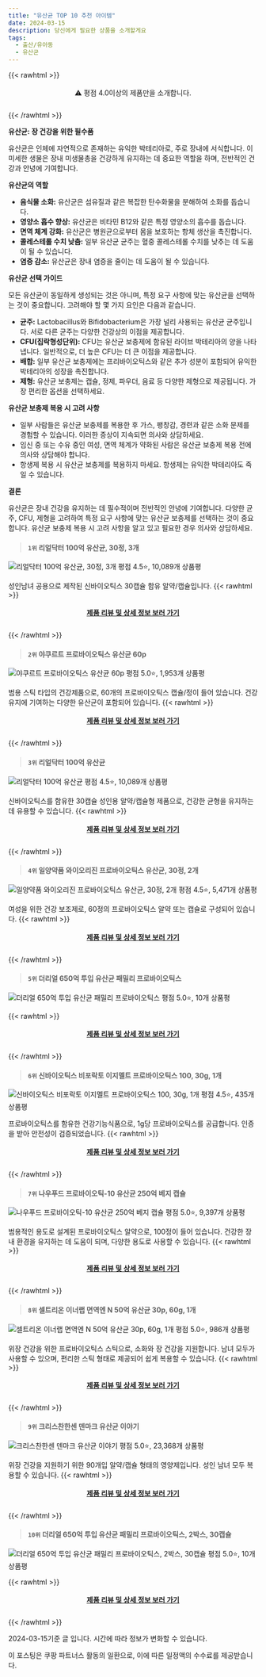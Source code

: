 ```yaml
---
title: "유산균 TOP 10 추천 아이템"
date: 2024-03-15
description: 당신에게 필요한 상품을 소개할게요
tags:
  - 출산/유아동
  - 유산균
---
```

{{< rawhtml >}}<div class="toc" style="text-align: center; height: 50px; line-height: 2;">  <p>⚠️ 평점 4.0이상의 제품만을 소개합니다.<br></p></div> {{< /rawhtml >}}

**유산균: 장 건강을 위한 필수품**

유산균은 인체에 자연적으로 존재하는 유익한 박테리아로, 주로 장내에 서식합니다. 이 미세한 생물은 장내 미생물총을 건강하게 유지하는 데 중요한 역할을 하며, 전반적인 건강과 안녕에 기여합니다.

**유산균의 역할**

* **음식물 소화:** 유산균은 섬유질과 같은 복잡한 탄수화물을 분해하여 소화를 돕습니다.
* **영양소 흡수 향상:** 유산균은 비타민 B12와 같은 특정 영양소의 흡수를 돕습니다.
* **면역 체계 강화:** 유산균은 병원균으로부터 몸을 보호하는 항체 생산을 촉진합니다.
* **콜레스테롤 수치 낮춤:** 일부 유산균 균주는 혈중 콜레스테롤 수치를 낮추는 데 도움이 될 수 있습니다.
* **염증 감소:** 유산균은 장내 염증을 줄이는 데 도움이 될 수 있습니다.

**유산균 선택 가이드**

모든 유산균이 동일하게 생성되는 것은 아니며, 특정 요구 사항에 맞는 유산균을 선택하는 것이 중요합니다. 고려해야 할 몇 가지 요인은 다음과 같습니다.

* **균주:** Lactobacillus와 Bifidobacterium은 가장 널리 사용되는 유산균 균주입니다. 서로 다른 균주는 다양한 건강상의 이점을 제공합니다.
* **CFU(집락형성단위):** CFU는 유산균 보충제에 함유된 라이브 박테리아의 양을 나타냅니다. 일반적으로, 더 높은 CFU는 더 큰 이점을 제공합니다.
* **배합:** 일부 유산균 보충제에는 프리바이오틱스와 같은 추가 성분이 포함되어 유익한 박테리아의 성장을 촉진합니다.
* **제형:** 유산균 보충제는 캡슐, 정제, 파우더, 음료 등 다양한 제형으로 제공됩니다. 가장 편리한 옵션을 선택하세요.

**유산균 보충제 복용 시 고려 사항**

* 일부 사람들은 유산균 보충제를 복용한 후 가스, 팽창감, 경련과 같은 소화 문제를 경험할 수 있습니다. 이러한 증상이 지속되면 의사와 상담하세요.
* 임신 중 또는 수유 중인 여성, 면역 체계가 약화된 사람은 유산균 보충제 복용 전에 의사와 상담해야 합니다.
* 항생제 복용 시 유산균 보충제를 복용하지 마세요. 항생제는 유익한 박테리아도 죽일 수 있습니다.

**결론**

유산균은 장내 건강을 유지하는 데 필수적이며 전반적인 안녕에 기여합니다. 다양한 균주, CFU, 제형을 고려하여 특정 요구 사항에 맞는 유산균 보충제를 선택하는 것이 중요합니다. 유산균 보충제 복용 시 고려 사항을 알고 있고 필요한 경우 의사와 상담하세요.


>#### `1위` 리얼닥터 100억 유산균, 30정, 3개
![리얼닥터 100억 유산균, 30정, 3개](https://ads-partners.coupang.com/image1/6eCK0cMRM4HFtc_C6UWQOzHjWhOiQszcrcxTgP9akEENsv3O31Tyfftk3s8ieMqLzPHRtcpyopjgbi7B3Cf6GhNm45utdwr-AH5ou_1X2_SuG3oB2VtIihP1I9gaIIH8LUnNexSOX75KpdzTyvlwjjodsgw3ABQSaSD0c5VayM9dKGNe4xkWJsCGGO4z3F2PDnuWMF-_bJ1aQ2xoXsa4igJWQVQBfXvogZHe8oM9_9yRUasN_rJKiY_2uD0N2J7piO6mTcNGJWYp_oeKXSQmkXhFokkByWkprUUt#center)
평점 4.5⭐, 10,089개 상품평

성인남녀 공용으로 제작된 신바이오틱스 30캡슐 함유 알약/캡슐입니다.
{{< rawhtml >}}<div class="toc" style="text-align: center; height: 50px; line-height: 2;"><p><b><a href="https://link.coupang.com/re/AFFSDP?lptag=AF5033054&pageKey=150858589&itemId=19421775191&vendorItemId=71809787226&traceid=V0-153-e8512d246de59336&clickBeacon=8CYwJxUbAXJUGs_z8HmthVw6A6gHLRpt_SPyC1nNaTaTjLQ_WII7FDNxGSGcnDqV3liTmCgu-64MyvfaXw3r_zqJQGtuX7-fwpmWXYJ81Tfxd0rbY1MvrAfIs6GzBT25BnswrzrhI9E6etAfsK8roymz5Ix1lGJQsRNTcD766XXdsBC3C0uAQsFpGYkQ45ROuqMm5bVFbRCz1VnIEA9_quYUcsWcEABVOiQi1LyR3PTk-TaJ5IfPZBem-A7VmFYBPXZJAfKeqPCJa8IQmDbzcmyDF2RDeOum0Pij4pXRzcpTEh2t4pMfkvUTTtN2eJWGbcnq219ghno_rxvzlJBykl5wAhadRa8emUylTMzXiC55tD8Tf4BeQtK16pZp4LoGJhabBk7ppzgFimuvTnyxj4w8ERbKHcTaIDJ8O6OkMcOlE5sEOjMTmrMCglk60IO5ydClDA74TxdFH-eydHxTfVXWWsZyEO-JALQUzMq1pVAMe1-GiF4eE5JcCFq7DG55zbGBhF5hPNLebni5ufwOOLm859tTCePIW0BzNvWM6-47ssfZ8oT9PYpScx5nVia77W3R9r4Cw1nl0kLJ0Br0ZF8d3itTnftX7ewUmDm0h6N66qfKi92_SecsrkWzqJmKBZL3hMVcOO4sCoaYFHsgRrXM2ysk_0kSWlzx1KqaIAMMmo13nKjfl62JatWA-BKp45uIKthF9qfkJdn9DJHTLu2lVx0VQVL-fCIx3kL0utkhDlnoQP6SR-g6zmyv0X34v8t1SjIZ0owt6a0OFoqKRuwD7MnR_XGDhXrcStdsGtLn_CZw400NJCN3aqvowlWbphIEXzygZIGz7t6v_qEgMJlVmrXRGCepCe98qMYGkJzNNEoCQrVMRq08j6x3EgzNk1wM51Tuty9ZAa8N-Fb7KZZo6jFNM4Z5bdkpILRyToAK4EAAdK7cpz60&requestid=20240315120311246023921195&token=31850C%7CMIXED">제품 리뷰 및 상세 정보 보러 가기</a></b><br></p> </div>{{< /rawhtml >}}

>#### `2위` 야쿠르트 프로바이오틱스 유산균 60p
![야쿠르트 프로바이오틱스 유산균 60p](https://ads-partners.coupang.com/image1/xpLIMCt9dRz9QXPRxi5zraRBID_4ZdFJLYnwOkUG0Sniw_1WwcUw43RbGWQ9k3WyhyfDThKgn83cDu2CH8XvgRouHh6-SmYrCRqUOhw2dVpWLtrkvVeHt-3tvPTe8ngRVUGN4gUgsijqr9E-COh0gOuOxvcOSLOpxBjAZhv3sfh65MI0pCA8POQNgfXinTun1mjmjRoXNxxoqb57ahRO0KwTNU4wEKlMjpvOdMXpeomVX2mrNt4wIznsvon-OoiiqreLUAnNSh4azEs3j_-exKbvPcSu#center)
평점 5.0⭐, 1,953개 상품평

범용 스틱 타입의 건강제품으로, 60개의 프로바이오틱스 캡슐/정이 들어 있습니다. 건강 유지에 기여하는 다양한 유산균이 포함되어 있습니다.
{{< rawhtml >}}<div class="toc" style="text-align: center; height: 50px; line-height: 2;"><p><b><a href="https://link.coupang.com/re/AFFSDP?lptag=AF5033054&pageKey=6563971282&itemId=14707691189&vendorItemId=81948460096&traceid=V0-153-b3d6088d83e49e7c&requestid=20240315120311246023921195&token=31850C%7CMIXED">제품 리뷰 및 상세 정보 보러 가기</a></b><br></p> </div>{{< /rawhtml >}}

>#### `3위` 리얼닥터 100억 유산균
![리얼닥터 100억 유산균](https://ads-partners.coupang.com/image1/pH_sZJbh3XZyop1ypDa5XOWaEd0Deen4L9mwwgzDW-M-EM5xKAJ9czJVAADv7FXGafBjso-M1uCl4O577N1SFFUGhqGx-xsUHJqtlj62Ee4HrLaIAwHVyhXWjbAliDfgDbg0Q_RVg9VC9JitfmVVVL74jjIDDgxqiP4rXJCdfMw0BJV3EhLCWFncMtvm7QXb9Dyl7FvnLVfhLEsQv_jR3SJrFhgQvLqAe7MOj6itYH-zMRRXE97MEIWNkvlug-TShiZ51LA62MnMH36gujdRqV9ntEhT#center)
평점 4.5⭐, 10,089개 상품평

신바이오틱스를 함유한 30캡슐 성인용 알약/캡슐형 제품으로, 건강한 균형을 유지하는 데 유용할 수 있습니다.
{{< rawhtml >}}<div class="toc" style="text-align: center; height: 50px; line-height: 2;"><p><b><a href="https://link.coupang.com/re/AFFSDP?lptag=AF5033054&pageKey=150858589&itemId=19421775191&vendorItemId=71809787226&traceid=V0-153-e8512d246de59336&requestid=20240315120311246023921195&token=31850C%7CMIXED">제품 리뷰 및 상세 정보 보러 가기</a></b><br></p> </div>{{< /rawhtml >}}

>#### `4위` 일양약품 와이오리진 프로바이오틱스 유산균, 30정, 2개
![일양약품 와이오리진 프로바이오틱스 유산균, 30정, 2개](https://ads-partners.coupang.com/image1/xobUd0P0E2S1pXsyxiL3FspiFjz1wv58fxqZol0wLTSd6kCN-reIqT6V6-fTINtKT8WhBloLVVF8fqazOADUI3YeiyZbdkkaGX1F2fjCwZJSNj93Agjh6YBNJSSRS1dNe2L5wSv9WqGnD_7uo4xTFQf_xct9v_ArPV7yJsNdy_e9LjaDC9vdI82AHAhk-o0hytRY3xxxTsz3cqREGBpObwL6AJ_68TmBgzwRydsbutoCIf_DUT689qK1PYDov_DYpK2EzEm7w9Wm-YnxbHafinee0ByA7nOlDZDzmO-OYYJRP1NVBl28P98=#center)
평점 4.5⭐, 5,471개 상품평

여성을 위한 건강 보조제로, 60정의 프로바이오틱스 알약 또는 캡슐로 구성되어 있습니다.
{{< rawhtml >}}<div class="toc" style="text-align: center; height: 50px; line-height: 2;"><p><b><a href="https://link.coupang.com/re/AFFSDP?lptag=AF5033054&pageKey=6597210265&itemId=14910869819&vendorItemId=87634446045&traceid=V0-153-e3fcc0754f17b3ba&clickBeacon=_jED4jjgyXwgRWin_ofV6KkPteQOrVBb3yl4cAAooOJ-idQOs_K-6w8VAHf0g88U-uLt8eg-h9BcDuUseIulXS-chedQLjbLZsZ_nEYS70OhE2vApelo5cwg0vFfEB6bYeXiyh3edOSSpDyA57LJ8RfqYoZn9hx5EU66OT6AnwOqbMQD-uBe9G8XnzDbGLKCq3vqQR9O-Uw-b5D-PkbLzj7Nn7bjKTrVSyJJ-n8oFrWTtRtQB_ULBwW29HPH3bK-1UuWAbzn1elc4NjRWE-foDzIdocEvt-5CIKEnkyaQ4UOUEXzuNvlItdPZlLpGd-m-NcFDphIlGuRGGjYcq0ZivB1WMBaMKWWycd3nf_sOw3btSei3icsbAZgstJvLC6ihSUcyTHWh0UZFZcAX-J1CCFrUsoHFLb7r99xDGU8GkKu2lJx9XSKkF5roKK94waFXY2wtmvmJQpyNafIhPvfzFXr5AutCeiL5OXJGiZB8t7Z62P3z_flXYJvOlGp1bLhsBWn4Rz-SEw0nZBgejdKvQxSfJ9G76Ls3m2MRCpyLUWm8WK0WQeX2ez6TxFELaXOYlOYX0rqr0cJlDkfA5ocqw6aMMTQLQsrDihEOMtP3H9xGtk6nnE2VKUul5qFzBD5-mPc7NhypqZdggm6e5gEUg2wD-qqlLDfdogKWM4usX-6WQZ7qgxokOevKCPmAMTT1lEWigYmM5CuauL7Nf3vmeqJe6p8_9bNbYs9Zksth0j2YUJXOOpC-BvIOCefqrO5FlBaX-No8bUyG3pFqdGWm85cH4se6ADk7zV1j604WLzeMfoBUN-v7wRN_BqKk0r7xSrGditeipuOwGLwtK5zzbdZUo3GWcVZtfkEQkVFWOtMgeFcPFAlcRminP_YU9zlnI5gWtmcxwt9CVZDS9PWDd1vS-hsE66L4d4rDgWXaRcAOSU%3D&requestid=20240315120311246023921195&token=31850C%7CMIXED">제품 리뷰 및 상세 정보 보러 가기</a></b><br></p> </div>{{< /rawhtml >}}

>#### `5위` 더리얼 650억 투입 유산균 패밀리 프로바이오틱스
![더리얼 650억 투입 유산균 패밀리 프로바이오틱스](https://ads-partners.coupang.com/image1/DVUdh2Q4R9--uvXXDXV3JtWr3ytr8Lrvl1KGhyrH6VHrgbZkdG4B6O8A54LWfm5an4-DwK-7VIztcGAnVV-f_0qZS-4wdgzPJvIX9zZirfk9hw8iPWcxpd_loddEjzi6t_L9FByEWp3tGrxdSrmdBXqCmrpiGQG2qdO9s572g_cgfx8hifZRoeWPV8DSKBAx2tC_oZKacPkQYY54r-e8hoTK5-SE8bVvgxTxo4YD0onrgJ-qvgZW0OIpRNo43ZeFaiZsyLlQGENYzV7U-7O89B4dl1PYDBKoWMFJoB_7WjuaQiaIag==#center)
평점 5.0⭐, 10개 상품평


{{< rawhtml >}}<div class="toc" style="text-align: center; height: 50px; line-height: 2;"><p><b><a href="https://link.coupang.com/re/AFFSDP?lptag=AF5033054&pageKey=7715945947&itemId=20695176372&vendorItemId=86952652005&traceid=V0-153-1cf71db25cb9224f&requestid=20240315120311246023921195&token=31850C%7CMIXED">제품 리뷰 및 상세 정보 보러 가기</a></b><br></p> </div>{{< /rawhtml >}}

>#### `6위` 신바이오틱스 비포락토 이지멜트 프로바이오틱스 100, 30g, 1개
![신바이오틱스 비포락토 이지멜트 프로바이오틱스 100, 30g, 1개](https://ads-partners.coupang.com/image1/C8dGRaP079pFtibdC-AjJle-uI-k9D349yEkzai-Xu4CR46Rgq86JL5LXcUASFrrqTbhLaWDrkEX-E4Stvbfi219-sxsmRi68TgPdI3RsjVtQnTR6lCfCsId2LCaA_DglJE1CRLMmdvweG3S1KDGwbdixD5AHsxuWPNr9LFNixYKptow71WhuT6ExfdCyO4wk99E1a4YrKFWjAA5RJkGw9OhYy9keeRjitvO2l7YvTc-2HzVPcMrKE_pHWjNGMwZxwJo8zB01ilYj9dQ2rl7VQX8BdPYNUrTmw==#center)
평점 4.5⭐, 435개 상품평

프로바이오틱스를 함유한 건강기능식품으로, 1g당 프로바이오틱스를 공급합니다. 인증을 받아 안전성이 검증되었습니다.
{{< rawhtml >}}<div class="toc" style="text-align: center; height: 50px; line-height: 2;"><p><b><a href="https://link.coupang.com/re/AFFSDP?lptag=AF5033054&pageKey=1930079630&itemId=3276606320&vendorItemId=71263603495&traceid=V0-153-bff53b208e13ca2d&clickBeacon=zmgOqwavbA1ewINVzkryu5FstAceawWtxh_rNEMOmNqGfS76jdI6r7_SzY8TNfv0_d90adqmNSUbXq-UAIWTS9p7jtgdow39YSz5ZpF7nCVXxg2TW1vScQ_fhM4ruK_7Ae1ZaylASIfggWRtGYC7cDmMd0e4LhlFKBIl1OgZv4ZNgPpQK5x7nMbQfKnafWVCu82FyH7XK7BRp_A28FS_x6kKBQgJflsn7CqUGsyY3Vltt6tB2GyUpRLFLi5MeiLdyyQedSslfujRxhRsOtuiVBRi6MNPU-b8G3t-4zKBDrtLRUXuhY9I0Dd7ANowIrJl6Nsf2HS7YJdGvneMuHYfGGNJbMzQ0lx3ZZKH3PbCyw9mjVgeAzUqrnNy62pR3wsusbhLRMKr-pJKRXsTB-pFWfF3dozSjs1sght3em-5eTKHG1PqpRBnOIoAdN9p39Lk7DSNP0tJEpW_ekk1ROMFD-dAsnSeXseboJc9R3APQJKoLnZUYZvjVe80PjZK3r_LCTEl2trUOIY_vT4pFQrmF_jGtuPybZKqT2rC0IbSZmfs8rF8sib3_WIF9IR6b40m7pluAw1TTb55Q0-_5O3td4eMAplL99fTf0PgF77us3-YHTSFjEZj65C2l9o8qWRDOwEDopua6OBnNzutqt4bNKIXD2bAtyKp2LNQmH-vVC_cuO4b-5eW-uFy_dYrytkH6_AFmDxoQ2HYRCI4OYEB_fcDXg_Yv-2h_e0nUJ09kLdJIrqnnzE4MoOHPuDFxZyTyT0hfJmLGaLv84SXP2Bcgxep0NudQpXpZECG3ByWqRGZNi33exBT-1CHmG2dyE-h67cjsQJy0FFTFX400lbu8c7Nf1UI2bGJajGWxJPB6Y3Ew-7Rqhwq4yrq6DXQU--xYBq26GL-TMmUkyXiz0YIgWG82XjIFHPTQCWNxXvSDTH4WiUccg%3D%3D&requestid=20240315120311246023921195&token=31850C%7CMIXED">제품 리뷰 및 상세 정보 보러 가기</a></b><br></p> </div>{{< /rawhtml >}}

>#### `7위` 나우푸드 프로바이오틱-10 유산균 250억 베지 캡슐
![나우푸드 프로바이오틱-10 유산균 250억 베지 캡슐](https://ads-partners.coupang.com/image1/F8VfndLN60KSWS67F1mtrF8-FPrrVr2Ya94j00qatYD2OY1oCFu8cWznBHQx2WMw-ZoVmwKM1k08zUt-TKZIb-QacnVDc1q2HkPrpICEU-9dmXCxpyTeLlVaTmLAaeSjGDm43p4y0FGdL68AGlPj6Xrgn_mGzLlBLAye_CO2fh18C01GKivYtohrBNqr8u8czya1r-T2ozWeeyblImfNHQKUm-h2oKYC2eknpfqcPSDOgjRAdPW2WnqwIEpF23y4uKKcOZfYK8DBPfo-47kZ5nGB4Zm4aN7p2EiCnm6_bxSO2NnsUw==#center)
평점 5.0⭐, 9,397개 상품평

범용적인 용도로 설계된 프로바이오틱스 알약으로, 100정이 들어 있습니다. 건강한 장내 환경을 유지하는 데 도움이 되며, 다양한 용도로 사용할 수 있습니다.
{{< rawhtml >}}<div class="toc" style="text-align: center; height: 50px; line-height: 2;"><p><b><a href="https://link.coupang.com/re/AFFSDP?lptag=AF5033054&pageKey=2638550&itemId=7313113684&vendorItemId=80360742695&traceid=V0-153-de8a9cfd7d50e365&requestid=20240315120311246023921195&token=31850C%7CMIXED">제품 리뷰 및 상세 정보 보러 가기</a></b><br></p> </div>{{< /rawhtml >}}

>#### `8위` 셀트리온 이너랩 면역엔 N 50억 유산균 30p, 60g, 1개
![셀트리온 이너랩 면역엔 N 50억 유산균 30p, 60g, 1개](https://ads-partners.coupang.com/image1/QplMSWZt8L4kn8amQr8xgREbv5dx3f96HI9lHIj--1ONRCKJPEXBy16HG9MqifDJDS7c_z4_eB95ZiGoR92KqjPb9qgtbJdh5Agb39NKC3dnRCoNci8ED7Q_1Dlz2-Cn48ZSkc--n0ii7wBezgM-TYBKieYzpeBCwWfeYs3Ntg9dKtO6u68BwaMoOucl7Uj_TdWgBY52R2NjDRNibnEHcBtD-9Yuu1rJ8MnzxkiZuhfUgqJWRociubTZwjRGFFZ2-vdWnVuoCsBWaiLhyRFMtoD3DulpYGOODef5qQ==#center)
평점 5.0⭐, 986개 상품평

위장 건강을 위한 프로바이오틱스 스틱으로, 소화와 장 건강을 지원합니다. 남녀 모두가 사용할 수 있으며, 편리한 스틱 형태로 제공되어 쉽게 복용할 수 있습니다.
{{< rawhtml >}}<div class="toc" style="text-align: center; height: 50px; line-height: 2;"><p><b><a href="https://link.coupang.com/re/AFFSDP?lptag=AF5033054&pageKey=6421976077&itemId=13821167081&vendorItemId=81071407017&traceid=V0-153-924eb3dfd52597bc&clickBeacon=XfH1j9C0g5h_9dRBXY7RYCIasJ7OQGxefEG98SwdGJ09tYCBoE6a04c1RVQozicTU168XMi_im1Ojx41jlreAVJGJhW_2g522KBA7aPD0zQwwkLUteSO1nDe6ny5GVf0aLq0lxySbPGQomZYPbMUD6iPkMXDYFyzT1E53QCABlh75C4Dg-gS7Y5-IuBgDSh5NTJVlNz4ywL9wD2LeQrKOyHUaA-8frQ10WRmrGgD8ppm389YzJ0YOXL0Ayh8sb1Irs7vDGTuqJ2pHa4ObZHjKeHHHCrElhif4gf3Z1V0PiVIP8wc32ZZeZYzGs4UGEGJP0EL1QmFA6AxJfhEi5p5kH8JMeEnw1fP59AsLbrlRrpWvkQGwI-1wR29p92oFhL05mhcKIpPvOfn_sq40o2jQljVsV4FkagjqCOecatyALBRD2Nd01aU8etedIeAI00vXXULLXX54t0Gf6d6r54a_azo-ALSi_ZAK9fy2-1JfJ7ryIFjS6Cb4gZOjhWTjOVpZz_QSzG2Hqy1d9VwX3n2fzE1ggMI1FaPYmItcngVdpojdYH4FasfhNwiWvkvrUGoaIF1duUxpM3eCKkt2XfAjCIi4nsEZ77aFESTudDJB9Pgyv7Wf1PA-N_6_FR7-d7oCv3xati7Zrs-vaR0THiMmyJCaQeTM4glZoN5mZI7l-qKVbJcKPmeD5MzCbEJFoIMjnbSKBlGIV4EtRA10YAVhJ0jmTe5ce7cug02Vm051NJ3bLVuFnoY4eZK4m1th3XF5SUj9tdWdpNk536cKWATFVymKsdRGtbmJHWNKTWRvPPU2sJE-CdlSp3vyB9Nr69YX7seLhZd8hWwAz2ksBxrtKFcFUpgIRDOilqvui7ztUeAFHC8cJQS0hRUxQLxpr-4oEFf_t6w4nF4bEOTybiNVcaXOZOT12gRmJGN261TXHRW&requestid=20240315120311246023921195&token=31850C%7CMIXED">제품 리뷰 및 상세 정보 보러 가기</a></b><br></p> </div>{{< /rawhtml >}}

>#### `9위` 크리스찬한센 덴마크 유산균 이야기
![크리스찬한센 덴마크 유산균 이야기](https://ads-partners.coupang.com/image1/eRFfzg6GmWeqWHUXeQEc7cRWml9ME9YneU8LFuILiec3UcH6xQq7ykMaeaghX6Sb43TW08tTcnmTrCyqY9-6HuFLmDBn_KpzRuqTEcj3_VRxZohAIxkhi8TxkwOsC5JC_GrLUZWnKCYElheMupXTtX_b3MaLRorppuoT7Tvi3EMSlhOQM84oC03sYfBVz9IGrAO11i-U_46bwKRnprcEwuXuFp3pkediD9uogWE3l5K5Vvskjfrd3eV6eIQx42OQ4HwnxP8W4R1VcPyfMH2pcOi4BJ2xHqIX29Vvj5eeNA7uQI0B2g==#center)
평점 5.0⭐, 23,368개 상품평

위장 건강을 지원하기 위한 90개입 알약/캡슐 형태의 영양제입니다. 성인 남녀 모두 복용할 수 있습니다.
{{< rawhtml >}}<div class="toc" style="text-align: center; height: 50px; line-height: 2;"><p><b><a href="https://link.coupang.com/re/AFFSDP?lptag=AF5033054&pageKey=6063894601&itemId=11163604212&vendorItemId=85586798799&traceid=V0-153-84d5ced77c9f14e3&requestid=20240315120311246023921195&token=31850C%7CMIXED">제품 리뷰 및 상세 정보 보러 가기</a></b><br></p> </div>{{< /rawhtml >}}

>#### `10위` 더리얼 650억 투입 유산균 패밀리 프로바이오틱스, 2박스, 30캡슐
![더리얼 650억 투입 유산균 패밀리 프로바이오틱스, 2박스, 30캡슐](https://ads-partners.coupang.com/image1/pPpF28AuzSsEx_j_pIhdXNK-EcV8WsCf2B5uP6IO4NjgGS-ZA4HGlNyuVPqSDewmCkBIqghS-y55ONCuYLdGuvUIeKQEMigdUnl0gqMolarz1_8HK21vXtbvqFvXBiUMsujO3AjjQmDQyqgV_3PLMheqEHc7L28p39VwGICpGnriTMKmM-qLW-O5IjepzWJTChOM8o3cj5IsgB96vLIR7dYXoWBdiUqVYaBdx6Hk7x_Xdy-3z4ZBy9HXvadEPgWNWZ7XWJwkhHO830W6ogNnkbMShSey-yxpU7NS_VEKWwCm0F4fj8dpMkE=#center)
평점 5.0⭐, 10개 상품평


{{< rawhtml >}}<div class="toc" style="text-align: center; height: 50px; line-height: 2;"><p><b><a href="https://link.coupang.com/re/AFFSDP?lptag=AF5033054&pageKey=7715945947&itemId=20695176372&vendorItemId=86952652005&traceid=V0-153-1cf71db25cb9224f&clickBeacon=_13NeYk3MBisQUc2_wrcm6uJFRRHg9lZCDIqVXzu9DOnPwhvTxyYe08huUhL8cKBW0phUoTuhoU49rG-gMPLr9nYui1vhOBu5Jj37UVMMkXooCM4_fMsctj6WlquMylTmS5dNDfkGr-eOGLlc3vRRF1Zc2HBLMgeMEXSAC9D3zt4d9vLIaA41PZfxdyF2svd8_hB6NxhSOhlknjvzwlGSkOJzLwkc74IitBKhfdHfLW_2pwLgJfX8MpahCDqxFcTig3K2mGQCyMqk08iUwQ76qcBfrtl0qsPJZhBAb9V6feStEaTquSw96noevsTnpByQKOykfetfWCUElTQOZ_2eljbn_LM4--wwJiBpUnkns4DkfRAlb1my0GmP9DjMbJxi2wdbCb0zqKnOdFbIf3ySxK_30GLNUdVnJ7XSr20iwSS781u7KOjLM1IdKzjkeJqwZEw1Pr5xMD74yb8t9P4331NlEWMi7LAyeoJSAdzyaQKFyKr0l3sFD3ToQXThxHSziZ0vQ8yBipl3UkpnE7wNeNq9ND6yaZISxFpiiW4xbAfR51p84a2FHd2WUxG2NJ_UnjVyZwjimnMsNZjV413I3oSghRHkLPI1IbtVXseu08sNpJGuex3QwqNrezBGja4d8dKog0M3i8hpsS9wT6EPwB44kOcaGGh5werjGZQV8f3I1t1IW2FP7XE42f9UudeqhiPRRjpZmtoBnhVXHKDci2FAC5MQrkrRyiKC-qZMddAdDGbaosLpTKcgl1_9BIYY7GBhOqu4R0FSZ9B5fMKXTt-KmDrclgm_fXPURkgm5FlQr5ADtGoq1AGIntdMm74Od8Qg_pIqw7BjXxmL2v8n7SVHZ6bgZeTusG7GFBXwXty_SNuQPSw86bmq6nyPkW18JCMy0fC2bb7gh4J-vjjQNz01-2nzT161Iypz1z7mVhpPw%3D%3D&requestid=20240315120311246023921195&token=31850C%7CMIXED">제품 리뷰 및 상세 정보 보러 가기</a></b><br></p> </div>{{< /rawhtml >}}


2024-03-15기준 글 입니다.
시간에 따라 정보가 변화할 수 있습니다.

이 포스팅은 쿠팡 파트너스 활동의 일환으로, 이에 따른 일정액의 수수료를 제공받습니다.